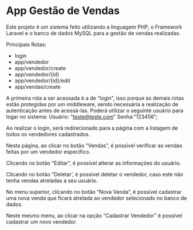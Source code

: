 # App Gestão de Vendas

Este projeto é um sistema feito utilizando a linguagem PHP, o Framework Laravel e o banco de dados MySQL para a gestão de vendas realizadas.

Principais Rotas: 

- login
- app/vendedor
- app/vendedor/create
- app/vendedor/{id}
- app/vendedor/{id}/edit
- app/vendas/create

A primeira rota a ser acessada é a de “login”, isso porque as demais rotas estão protegidas por um middleware, sendo necessária a realização de autenticação antes de acessá-las. Poderá utilizar o seguinte usuário para logar no sistema:
Usuário: “teste@teste.com”
Senha:”123456”;

Ao realizar o login, será redirecionado para a página com a listagem de todos os vendedores cadastrados.

Nesta página, ao clicar no botão “Vendas”, é possível verificar as vendas feitas por um vendedor específico.

Clicando no botão “Editar”, é possível alterar as informações do usuário.

Clicando no botão “Deletar’, é possível deletar o vendedor, caso este não tenha vendas atreladas a seu usuário.

No menu superior, clicando no botão “Nova Venda”, é possível cadastrar uma nova venda que ficará atrelada ao vendedor selecionado no banco de dados.

Neste mesmo menu, ao clicar na opção “Cadastrar Vendedor” é possível cadastrar um novo vendedor.




